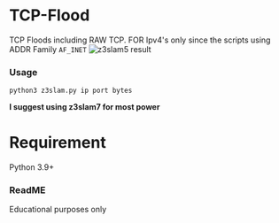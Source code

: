 # TCP-Flood
TCP Floods including RAW TCP. FOR Ipv4's only since the scripts using ADDR Family ```AF_INET```
![z3slam5 result](https://user-images.githubusercontent.com/48758770/166100215-b2c377d3-a70b-406f-9b78-cce4c16703bc.png)

### Usage
```
python3 z3slam.py ip port bytes
```

**I suggest using z3slam7 for most power**

# Requirement
Python 3.9+

### ReadME
Educational purposes only
